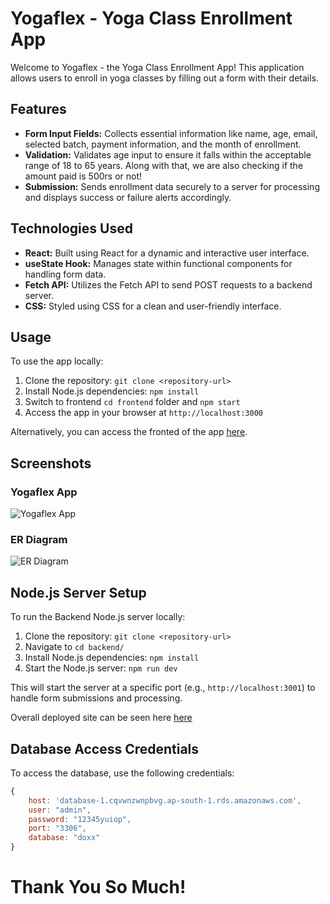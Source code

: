 # Yogaflex - Yoga Class Enrollment App

Welcome to Yogaflex - the Yoga Class Enrollment App! This application allows users to enroll in yoga classes by filling out a form with their details.

## Features

- **Form Input Fields:** Collects essential information like name, age, email, selected batch, payment information, and the month of enrollment.
- **Validation:** Validates age input to ensure it falls within the acceptable range of 18 to 65 years. Along with that, we are also checking if the amount paid is 500rs or not!
- **Submission:** Sends enrollment data securely to a server for processing and displays success or failure alerts accordingly.

## Technologies Used

- **React:** Built using React for a dynamic and interactive user interface.
- **useState Hook:** Manages state within functional components for handling form data.
- **Fetch API:** Utilizes the Fetch API to send POST requests to a backend server.
- **CSS:** Styled using CSS for a clean and user-friendly interface.

## Usage

To use the app locally:

1. Clone the repository: `git clone <repository-url>`
2. Install Node.js dependencies: `npm install`
3. Switch to frontend `cd frontend` folder and  `npm start`
4. Access the app in your browser at `http://localhost:3000`

Alternatively, you can access the fronted of the app [here](https://yogaflexx.netlify.app/).

## Screenshots

### Yogaflex App
![Yogaflex App](https://github.com/nisheetkaran/YogaFlex/assets/77787531/8003c551-236a-4345-877a-2d12f864df41)

### ER Diagram
![ER Diagram](https://github.com/nisheetkaran/YogaFlex/assets/77787531/00fb4867-bf40-401c-ad78-7f10206679e1)

## Node.js Server Setup

To run the Backend  Node.js server locally:

1. Clone the repository: `git clone <repository-url>`
2. Navigate to `cd backend/`
3. Install Node.js dependencies: `npm install`
4. Start the Node.js server: `npm run dev`

This will start the server at a specific port (e.g., `http://localhost:3001`) to handle form submissions and processing.

Overall deployed site can be seen here [here](http://ec2-3-83-123-34.compute-1.amazonaws.com:3000/)


## Database Access Credentials

To access the database, use the following credentials:

```javascript
{
    host: 'database-1.cqvwnzwnpbvg.ap-south-1.rds.amazonaws.com',
    user: "admin",
    password: "12345yuiop",
    port: "3306",
    database: "doxx"
}
```

# Thank You So Much!
